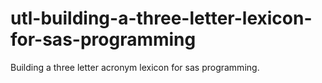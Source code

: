 # utl-building-a-three-letter-lexicon-for-sas-programming
Building a three letter acronym lexicon for sas programming. 
